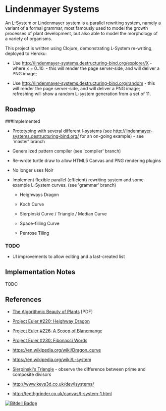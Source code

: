 Lindenmayer Systems
===================

An L-System or Lindenmayer system is a parallel rewriting system, namely a
variant of a formal grammar, most famously used to model the growth 
processes of plant development, but also able to model the morphology of
a variety of organisms.

This project is written using Clojure, demonstrating L-System 
re-writing, deployed to Heroku: 

* Use http://lindenmayer-systems.destructuring-bind.org/explorer/X - where x = 0..10. - 
  this will render the page server-side, and will deliver a PNG image; 

* Use http://lindenmayer-systems.destructuring-bind.org/random - 
  this will render the page server-side, and will deliver a PNG image; 
  refreshing will show a random L-system generation from a set of 11.

Roadmap
-------

###Implemented

* Prototyping with several different l-systems (see 
  http://lindenmayer-systems.destructuring-bind.org/ for an 
  on-going example) - see 'master' branch

* Generalized pattern compiler (see 'compiler' branch)

* Re-wrote turtle draw to allow HTML5 Canvas and PNG rendering plugins

* No longer uses Noir

* Implement flexible parallel (efficient) rewriting system and some example
  L-System curves. (see 'grammar' branch)

    - Heighways Dragon

    - Koch Curve

    - Sierpinski Curve / Triangle / Median Curve

    - Space-filling Curve

    - Penrose Tiling

### TODO

* UI improvements to allow editing and a last-created list


Implementation Notes
--------------------
TODO

References
----------
* [The Algorithmic Beauty of Plants](http://algorithmicbotany.org/papers/abop/abop.pdf) [PDF]

* [Project Euler #220: Heighway Dragon](http://projecteuler.net/problem=220)

* [Project Euler #226: A Scoop of Blancmange](http://projecteuler.net/problem=226)

* [Project Euler #230: Fibonacci Words](http://projecteuler.net/problem=230)

* https://en.wikipedia.org/wiki/Dragon_curve

* https://en.wikipedia.org/wiki/L-system

* [Sierpinski's Triangle](http://webrot.destructuring-bind.org/sierpinski?divisor=2) - observe the difference between prime and composite divisors

* http://www.kevs3d.co.uk/dev/lsystems/

* http://teethgrinder.co.uk/canvas/l-system-1.html


[![Bitdeli Badge](https://d2weczhvl823v0.cloudfront.net/rm-hull/lindenmayer-systems/trend.png)](https://bitdeli.com/free "Bitdeli Badge")

